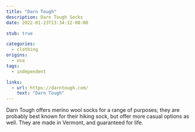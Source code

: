 ```yaml
---
title: "Darn Tough"
description: Darn Tough Socks
date: 2022-01-23T13:34:12-08:00

stub: true

categories:
  - clothing
origins:
  - usa
tags:
  - independent

links:
  - url: https://darntough.com/
    text: "Darn Tough"
---
```


Darn Tough offers merino wool socks for a range of purposes; they are probably
best known for their hiking sock, but offer more casual options as well. They
are made in Vermont, and guaranteed for life.
